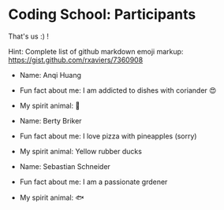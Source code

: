 # Coding School: Participants

That's us :) !

Hint: Complete list of github markdown emoji markup: https://gist.github.com/rxaviers/7360908

- Name: Anqi Huang
- Fun fact about me: I am addicted to dishes with coriander :heart_eyes:
- My spirit animal: :panda_face:

- Name: Berty Briker
- Fun fact about me: I love pizza with pineapples (sorry)
- My spirit animal: Yellow rubber ducks

- Name: Sebastian Schneider
- Fun fact about me: I am a passionate grdener
- My spirit animal: :fish:
